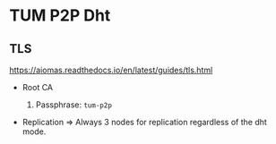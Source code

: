# TUM P2P Dht

## TLS
https://aiomas.readthedocs.io/en/latest/guides/tls.html
- Root CA
    1. Passphrase: `tum-p2p`

- Replication => Always 3 nodes for replication regardless of the dht mode.
